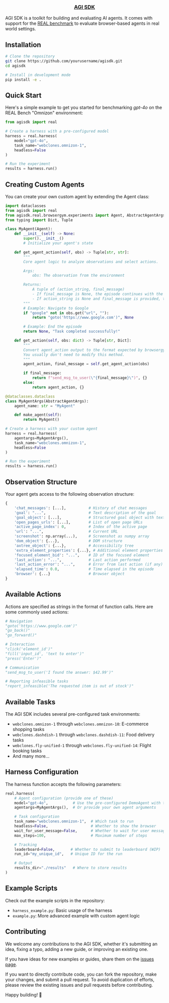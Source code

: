 <p align="center">
  <a href="https://theagi.company">
    <h3 align="center">AGI SDK</h3>
  </a>
</p>

AGI SDK is a toolkit for building and evaluating AI agents. It comes with support for the [REAL benchmark](https://realevals.xyz) to evaluate browser-based agents in real world settings.

## Installation

```bash
# Clone the repository
git clone https://github.com/yourusername/agisdk.git
cd agisdk

# Install in development mode
pip install -e .
```

## Quick Start

Here's a simple example to get you started for benchmarking _gpt-4o_ on the REAL Bench "Omnizon" environment:

```python
from agisdk import real

# Create a harness with a pre-configured model
harness = real.harness(
    model="gpt-4o",
    task_name="webclones.omnizon-1",
    headless=False
)

# Run the experiment
results = harness.run()
```

## Creating Custom Agents

You can create your own custom agent by extending the Agent class:

```python
import dataclasses
from agisdk import real
from agisdk.real.browsergym.experiments import Agent, AbstractAgentArgs
from typing import Dict, Tuple

class MyAgent(Agent):
    def __init__(self) -> None:
        super().__init__()
        # Initialize your agent's state

    def get_agent_action(self, obs) -> Tuple[str, str]:
        """
        Core agent logic to analyze observations and select actions.

        Args:
            obs: The observation from the environment

        Returns:
            A tuple of (action_string, final_message)
            - If final_message is None, the episode continues with the given action
            - If action_string is None and final_message is provided, the episode ends
        """
        # Example: Navigate to Google
        if "google" not in obs.get("url", ""):
            return "goto('https://www.google.com')", None

        # Example: End the episode
        return None, "Task completed successfully!"

    def get_action(self, obs: dict) -> Tuple[str, Dict]:
        """
        Convert agent_action output to the format expected by browsergym.
        You usually don't need to modify this method.
        """
        agent_action, final_message = self.get_agent_action(obs)

        if final_message:
            return f"send_msg_to_user(\"{final_message}\")", {}
        else:
            return agent_action, {}

@dataclasses.dataclass
class MyAgentArgs(AbstractAgentArgs):
    agent_name: str = "MyAgent"

    def make_agent(self):
        return MyAgent()

# Create a harness with your custom agent
harness = real.harness(
    agentargs=MyAgentArgs(),
    task_name="webclones.omnizon-1",
    headless=False
)

# Run the experiment
results = harness.run()
```

## Observation Structure

Your agent gets access to the following observation structure:

```python
{
    'chat_messages': [...],          # History of chat messages
    'goal': "...",                   # Text description of the goal
    'goal_object': [...],            # Structured goal object with text and images
    'open_pages_urls': [...],        # List of open page URLs
    'active_page_index': 0,          # Index of the active page
    'url': "...",                    # Current URL
    'screenshot': np.array(...),     # Screenshot as numpy array
    'dom_object': {...},             # DOM structure
    'axtree_object': {...},          # Accessibility tree
    'extra_element_properties': {...}, # Additional element properties
    'focused_element_bid': "...",    # ID of the focused element
    'last_action': "...",            # Last action performed
    'last_action_error': "...",      # Error from last action (if any)
    'elapsed_time': 0.0,             # Time elapsed in the episode
    'browser': {...}                 # Browser object
}
```

## Available Actions

Actions are specified as strings in the format of function calls. Here are some commonly used actions:

```python
# Navigation
"goto('https://www.google.com')"
"go_back()"
"go_forward()"

# Interaction
"click('element_id')"
"fill('input_id', 'text to enter')"
"press('Enter')"

# Communication
"send_msg_to_user('I found the answer: $42.99')"

# Reporting infeasible tasks
"report_infeasible('The requested item is out of stock')"
```

## Available Tasks

The AGI SDK includes several pre-configured task environments:

- `webclones.omnizon-1` through `webclones.omnizon-10`: E-commerce shopping tasks
- `webclones.dashdish-1` through `webclones.dashdish-11`: Food delivery tasks
- `webclones.fly-unified-1` through `webclones.fly-unified-14`: Flight booking tasks
- And many more...

## Harness Configuration

The harness function accepts the following parameters:

```python
real.harness(
    # Agent configuration (provide one of these)
    model="gpt-4o",           # Use the pre-configured DemoAgent with this model
    agentargs=MyAgentArgs(),  # Or provide your own agent arguments

    # Task configuration
    task_name="webclones.omnizon-1",  # Which task to run
    headless=False,                   # Whether to show the browser
    wait_for_user_message=False,      # Whether to wait for user messages
    max_steps=100,                    # Maximum number of steps

    # Tracking
    leaderboard=False,       # Whether to submit to leaderboard (WIP)
    run_id="my_unique_id",   # Unique ID for the run

    # Output
    results_dir="./results"   # Where to store results
)
```

## Example Scripts

Check out the example scripts in the repository:

- `harness_example.py`: Basic usage of the harness
- `example.py`: More advanced example with custom agent logic

## Contributing

We welcome any contributions to the AGI SDK, whether it's submitting an idea, fixing a typo, adding a new guide, or improving an existing one.

If you have ideas for new examples or guides, share them on the [issues page](https://github.com/agi-inc/agisdk/issues).

If you want to directly contribute code, you can fork the repository, make your changes, and submit a pull request.
To avoid duplication of efforts, please review the existing issues and pull requests before contributing.

Happy building! 🙌
